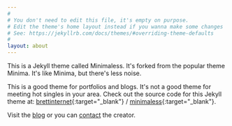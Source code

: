 ```yaml
---
#
# You don't need to edit this file, it's empty on purpose.
# Edit the theme's home layout instead if you wanna make some changes
# See: https://jekyllrb.com/docs/themes/#overriding-theme-defaults
#
layout: about
---
```


This is a Jekyll theme called Minimaless. It's forked from the popular theme Minima. It's like Minima, but there's less noise.

This is a good theme for portfolios and blogs. It's not a good theme for meeting hot singles in your area. Check out the source code for this Jekyll theme at:
[brettinternet](https://github.com/brettinternet){:target="_blank"}<i class="fa fa-external-link"></i> /
[minimaless](https://github.com/brettinternet/minimaless){:target="_blank"}<i class="fa fa-external-link"></i>.

Visit the [blog](blog/) or you can [contact](contact/) the creator.
